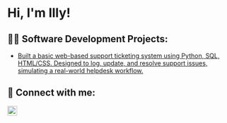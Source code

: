 <h1>Hi, I'm Illy! 
<h2>👨‍💻 Software Development Projects:</h2>

- [Built a basic web-based support ticketing system using Python, SQL, HTML/CSS. Designed to log, update, and resolve support issues, simulating a real-world helpdesk workflow.](https://github.com/illy-mbps/ticketingsystem)


<h2> 🤳 Connect with me:</h2>

[<img align="left" alt="JoshMadakor | LinkedIn" width="22px" src="https://cdn.jsdelivr.net/npm/simple-icons@v3/icons/linkedin.svg" />][linkedin]

[linkedin]: https://linkedin.com/in/ilyaasabdila

